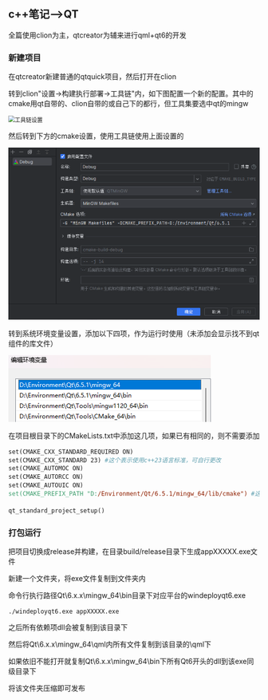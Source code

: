## c++笔记-->QT

全篇使用clion为主，qtcreator为辅来进行qml+qt6的开发

### 新建项目

在qtcreator新建普通的qtquick项目，然后打开在clion

转到clion"设置->构建执行部署->工具链"内，如下图配置一个新的配置。其中的cmake用qt自带的、clion自带的或自己下的都行，但工具集要选中qt的mingw

<img src="./picture/qt工具链设置.png #pic_center =100x100" alt="工具链设置" style="zoom: 80%;" />

然后转到下方的cmake设置，使用工具链使用上面设置的

<img src="./picture/qtcmake设置.png" alt="qtcmake设置" style="zoom:80%;" />

转到系统环境变量设置，添加以下四项，作为运行时使用（未添加会显示找不到qt组件的库文件）

<img src="./picture/qt系统环境变量.png" alt="qt系统环境变量" style="zoom:100%;" />

在项目根目录下的CMakeLists.txt中添加这几项，如果已有相同的，则不需要添加

```makefile
set(CMAKE_CXX_STANDARD_REQUIRED ON)
set(CMAKE_CXX_STANDARD 23) #这个表示使用c++23语言标准，可自行更改
set(CMAKE_AUTOMOC ON)
set(CMAKE_AUTORCC ON)
set(CMAKE_AUTOUIC ON)
set(CMAKE_PREFIX_PATH "D:/Environment/Qt/6.5.1/mingw_64/lib/cmake") #这个请改为自己的相应路径，作用是让cmake找到qt所有组件的.cmake文件，它们一般在lib/cmake路径下

qt_standard_project_setup()
```

### 打包运行

把项目切换成release并构建，在目录build/release目录下生成appXXXXX.exe文件

新建一个文件夹，将exe文件复制到文件夹内

命令行执行路径Qt\6.x.x\mingw_64\bin目录下对应平台的windeployqt6.exe

```shell
./windeployqt6.exe appXXXXX.exe
```

之后所有依赖项dll会被复制到该目录下

然后将Qt\6.x.x\mingw_64\qml内所有文件复制到该目录的\qml下

如果依旧不能打开就复制Qt\6.x.x\mingw_64\bin下所有Qt6开头的dll到该exe同级目录下

将该文件夹压缩即可发布

